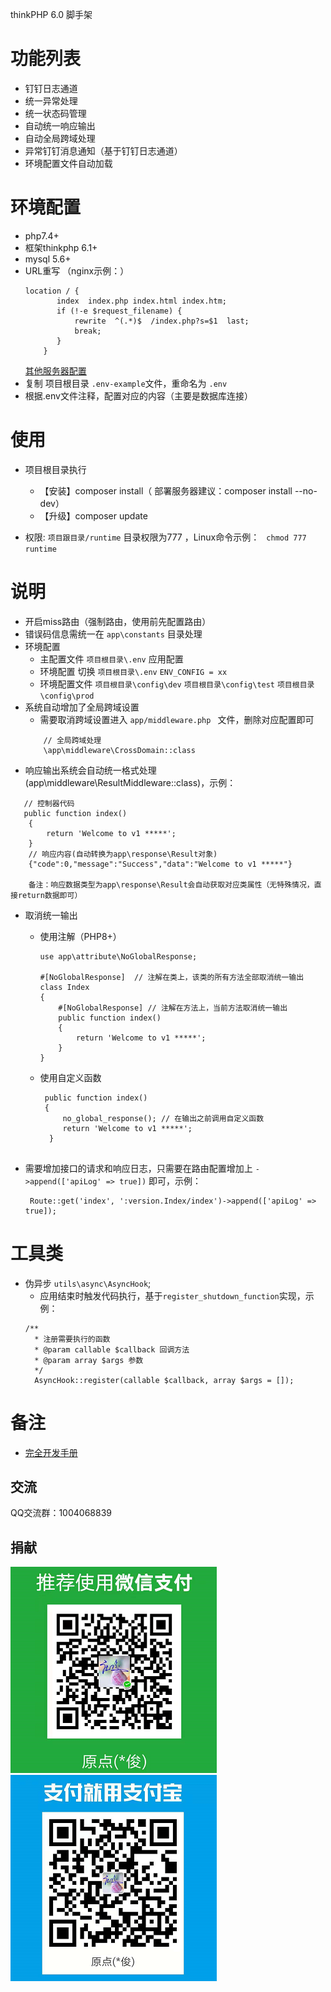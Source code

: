thinkPHP 6.0 脚手架

功能列表
===============

+ 钉钉日志通道
+ 统一异常处理
+ 统一状态码管理
+ 自动统一响应输出
+ 自动全局跨域处理
+ 异常钉钉消息通知（基于钉钉日志通道）
+ 环境配置文件自动加载

环境配置
===============

+ php7.4+
+ 框架thinkphp 6.1+
+ mysql 5.6+
+ URL重写 （nginx示例：）
     ```
    location / {
            index  index.php index.html index.htm;
            if (!-e $request_filename) {
                rewrite  ^(.*)$  /index.php?s=$1  last;
                break;
            }
         }
    ```
  [其他服务器配置](https://www.kancloud.cn/manual/thinkphp6_0/1037488)
+ 复制 项目根目录 ```.env-example```文件，重命名为 ```.env```
+ 根据.env文件注释，配置对应的内容（主要是数据库连接）

使用
===============

+ 项目根目录执行
    + 【安装】composer install（ 部署服务器建议：composer install --no-dev）
    + 【升级】composer update

+ 权限: ```项目跟目录/runtime``` 目录权限为777 ，Linux命令示例： ``` chmod 777 runtime```

说明
===============

+ 开启miss路由（强制路由，使用前先配置路由）
+ 错误码信息需统一在 `app\constants` 目录处理
+ 环境配置
    - 主配置文件  `项目根目录\.env` 应用配置
    - 环境配置 切换  `项目根目录\.env`  `ENV_CONFIG = xx`
    - 环境配置文件  `项目根目录\config\dev`  `项目根目录\config\test`  `项目根目录\config\prod`
+ 系统自动增加了全局跨域设置
    - 需要取消跨域设置进入 `app/middleware.php ` 文件，删除对应配置即可
    ```
        // 全局跨域处理
        \app\middleware\CrossDomain::class
    ```
+ 响应输出系统会自动统一格式处理(app\middleware\ResultMiddleware::class)，示例：

 ```
    // 控制器代码
    public function index()
     {
         return 'Welcome to v1 *****';
     }
     // 响应内容(自动转换为app\response\Result对象)
     {"code":0,"message":"Success","data":"Welcome to v1 *****"}
     
     备注：响应数据类型为app\response\Result会自动获取对应类属性（无特殊情况，直接return数据即可）
 ```

+ 取消统一输出
    + 使用注解（PHP8+）
        ```
        use app\attribute\NoGlobalResponse;
        
        #[NoGlobalResponse]  // 注解在类上，该类的所有方法全部取消统一输出
        class Index
        {
            #[NoGlobalResponse] // 注解在方法上，当前方法取消统一输出
            public function index()
            {
                return 'Welcome to v1 *****';
            }
        }
        ``` 
    + 使用自定义函数
      ```
       public function index()
       {
           no_global_response(); // 在输出之前调用自定义函数
           return 'Welcome to v1 *****';
        }
       
      ```

+ 需要增加接口的请求和响应日志，只需要在路由配置增加上 `->append(['apiLog' => true])` 即可，示例：
   ```
    Route::get('index', ':version.Index/index')->append(['apiLog' => true]);
   ```

工具类
===============

+ 伪异步 `utils\async\AsyncHook`;
    - 应用结束时触发代码执行，基于`register_shutdown_function`实现，示例：
   ```
   /**
     * 注册需要执行的函数
     * @param callable $callback 回调方法
     * @param array $args 参数
     */
     AsyncHook::register(callable $callback, array $args = []);
   ```

备注
===============

+ [完全开发手册](https://www.kancloud.cn/manual/thinkphp6_0/content)

## 交流

QQ交流群：1004068839

## 捐献

![](./public/images/wechat.png)
![](./public/images/alipay.png)